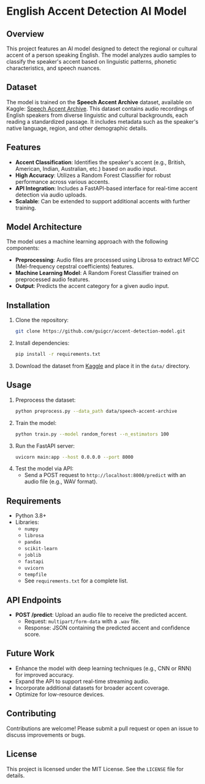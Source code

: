 # English Accent Detection AI Model

## Overview
This project features an AI model designed to detect the regional or cultural accent of a person speaking English. The model analyzes audio samples to classify the speaker's accent based on linguistic patterns, phonetic characteristics, and speech nuances.

## Dataset
The model is trained on the **Speech Accent Archive** dataset, available on Kaggle: [Speech Accent Archive](https://www.kaggle.com/datasets/rtatman/speech-accent-archive). This dataset contains audio recordings of English speakers from diverse linguistic and cultural backgrounds, each reading a standardized passage. It includes metadata such as the speaker's native language, region, and other demographic details.

## Features
- **Accent Classification**: Identifies the speaker's accent (e.g., British, American, Indian, Australian, etc.) based on audio input.
- **High Accuracy**: Utilizes a Random Forest Classifier for robust performance across various accents.
- **API Integration**: Includes a FastAPI-based interface for real-time accent detection via audio uploads.
- **Scalable**: Can be extended to support additional accents with further training.

## Model Architecture
The model uses a machine learning approach with the following components:
- **Preprocessing**: Audio files are processed using Librosa to extract MFCC (Mel-frequency cepstral coefficients) features.
- **Machine Learning Model**: A Random Forest Classifier trained on preprocessed audio features.
- **Output**: Predicts the accent category for a given audio input.

## Installation
1. Clone the repository:
   ```bash
   git clone https://github.com/guigcr/accent-detection-model.git
   ```
2. Install dependencies:
   ```bash
   pip install -r requirements.txt
   ```
3. Download the dataset from [Kaggle](https://www.kaggle.com/datasets/rtatman/speech-accent-archive) and place it in the `data/` directory.

## Usage
1. Preprocess the dataset:
   ```bash
   python preprocess.py --data_path data/speech-accent-archive
   ```
2. Train the model:
   ```bash
   python train.py --model random_forest --n_estimators 100
   ```
3. Run the FastAPI server:
   ```bash
   uvicorn main:app --host 0.0.0.0 --port 8000
   ```
4. Test the model via API:
   - Send a POST request to `http://localhost:8000/predict` with an audio file (e.g., WAV format).

## Requirements
- Python 3.8+
- Libraries: 
  - `numpy`
  - `librosa`
  - `pandas`
  - `scikit-learn`
  - `joblib`
  - `fastapi`
  - `uvicorn`
  - `tempfile`
  - See `requirements.txt` for a complete list.

## API Endpoints
- **POST /predict**: Upload an audio file to receive the predicted accent.
  - Request: `multipart/form-data` with a `.wav` file.
  - Response: JSON containing the predicted accent and confidence score.

## Future Work
- Enhance the model with deep learning techniques (e.g., CNN or RNN) for improved accuracy.
- Expand the API to support real-time streaming audio.
- Incorporate additional datasets for broader accent coverage.
- Optimize for low-resource devices.

## Contributing
Contributions are welcome! Please submit a pull request or open an issue to discuss improvements or bugs.

## License
This project is licensed under the MIT License. See the `LICENSE` file for details.